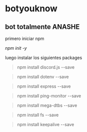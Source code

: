 # botyouknow
## bot totalmente ANASHE
primero iniciar npm

*npm init -y*

luego instalar los siguientes packages

> npm install discord.js --save

> npm install dotenv --save

> npm install express --save

> npm install ping-monitor --save

> npm install mega-dtbs --save

> npm install fs --save

> npm install keepalive --save

